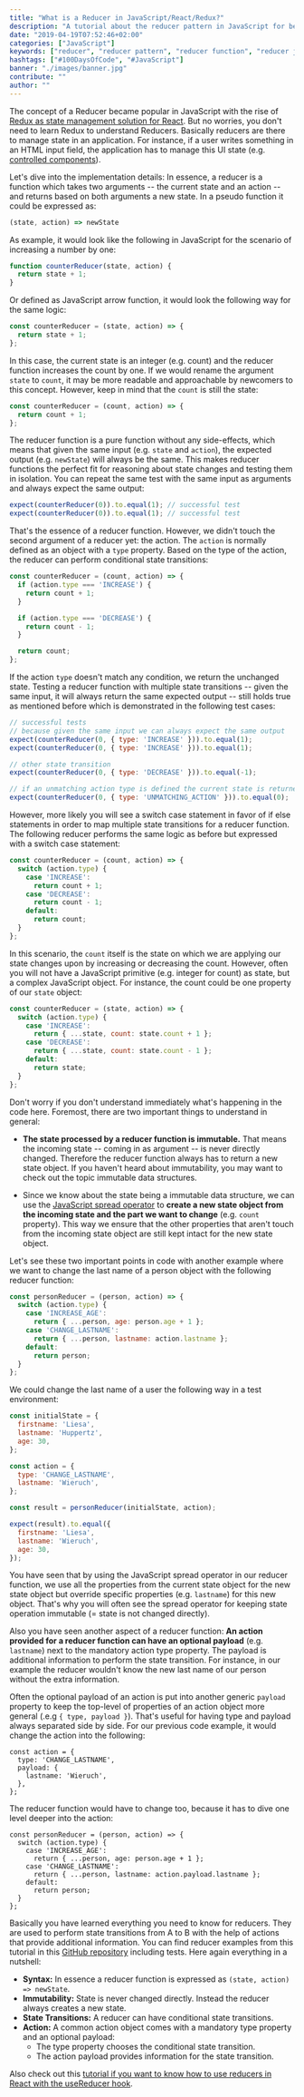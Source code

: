 ```yaml
---
title: "What is a Reducer in JavaScript/React/Redux?"
description: "A tutorial about the reducer pattern in JavaScript for beginners  ..to manage state transition with functions ..."
date: "2019-04-19T07:52:46+02:00"
categories: ["JavaScript"]
keywords: ["reducer", "reducer pattern", "reducer function", "reducer javascript"]
hashtags: ["#100DaysOfCode", "#JavaScript"]
banner: "./images/banner.jpg"
contribute: ""
author: ""
---
```


<Sponsorship />

The concept of a Reducer became popular in JavaScript with the rise of [Redux as state management solution for React](/react-redux-tutorial/). But no worries, you don't need to learn Redux to understand Reducers. Basically reducers are there to manage state in an application. For instance, if a user writes something in an HTML input field, the application has to manage this UI state (e.g. [controlled components](/react-controlled-components/)).

Let's dive into the implementation details: In essence, a reducer is a function which takes two arguments -- the current state and an action -- and returns based on both arguments a new state. In a pseudo function it could be expressed as:

```javascript
(state, action) => newState
```

As example, it would look like the following in JavaScript for the scenario of increasing a number by one:

```javascript
function counterReducer(state, action) {
  return state + 1;
}
```

Or defined as JavaScript arrow function, it would look the following way for the same logic:

```javascript
const counterReducer = (state, action) => {
  return state + 1;
};
```

In this case, the current state is an integer (e.g. count) and the reducer function increases the count by one. If we would rename the argument `state` to `count`, it may be more readable and approachable by newcomers to this concept. However, keep in mind that the `count` is still the state:

```javascript
const counterReducer = (count, action) => {
  return count + 1;
};
```

The reducer function is a pure function without any side-effects, which means that given the same input (e.g. `state` and `action`), the expected output (e.g. `newState`) will always be the same. This makes reducer functions the perfect fit for reasoning about state changes and testing them in isolation. You can repeat the same test with the same input as arguments and always expect the same output:

```javascript
expect(counterReducer(0)).to.equal(1); // successful test
expect(counterReducer(0)).to.equal(1); // successful test
```

That's the essence of a reducer function. However, we didn't touch the second argument of a reducer yet: the action. The `action` is normally defined as an object with a `type` property. Based on the type of the action, the reducer can perform conditional state transitions:

```javascript
const counterReducer = (count, action) => {
  if (action.type === 'INCREASE') {
    return count + 1;
  }

  if (action.type === 'DECREASE') {
    return count - 1;
  }

  return count;
};
```

If the action `type` doesn't match any condition, we return the unchanged state. Testing a reducer function with multiple state transitions -- given the same input, it will always return the same expected output -- still holds true as mentioned before which is demonstrated in the following test cases:

```javascript
// successful tests
// because given the same input we can always expect the same output
expect(counterReducer(0, { type: 'INCREASE' })).to.equal(1);
expect(counterReducer(0, { type: 'INCREASE' })).to.equal(1);

// other state transition
expect(counterReducer(0, { type: 'DECREASE' })).to.equal(-1);

// if an unmatching action type is defined the current state is returned
expect(counterReducer(0, { type: 'UNMATCHING_ACTION' })).to.equal(0);
```

However, more likely you will see a switch case statement in favor of if else statements in order to map multiple state transitions for a reducer function. The following reducer performs the same logic as before but expressed with a switch case statement:

```javascript
const counterReducer = (count, action) => {
  switch (action.type) {
    case 'INCREASE':
      return count + 1;
    case 'DECREASE':
      return count - 1;
    default:
      return count;
  }
};
```

In this scenario, the `count` itself is the state on which we are applying our state changes upon by increasing or decreasing the count. However, often you will not have a JavaScript primitive (e.g. integer for count) as state, but a complex JavaScript object. For instance, the count could be one property of our `state` object:

```javascript
const counterReducer = (state, action) => {
  switch (action.type) {
    case 'INCREASE':
      return { ...state, count: state.count + 1 };
    case 'DECREASE':
      return { ...state, count: state.count - 1 };
    default:
      return state;
  }
};
```

Don't worry if you don't understand immediately what's happening in the code here. Foremost, there are two important things to understand in general:

* **The state processed by a reducer function is immutable.** That means the incoming state -- coming in as argument -- is never directly changed. Therefore the reducer function always has to return a new state object. If you haven't heard about immutability, you may want to check out the topic immutable data structures.

* Since we know about the state being a immutable data structure, we can use the [JavaScript spread operator](https://developer.mozilla.org/en-US/docs/Web/JavaScript/Reference/Operators/Spread_syntax) to **create a new state object from the incoming state and the part we want to change** (e.g. `count` property). This way we ensure that the other properties that aren't touch from the incoming state object are still kept intact for the new state object.

Let's see these two important points in code with another example where we want to change the last name of a person object with the following reducer function:

```javascript
const personReducer = (person, action) => {
  switch (action.type) {
    case 'INCREASE_AGE':
      return { ...person, age: person.age + 1 };
    case 'CHANGE_LASTNAME':
      return { ...person, lastname: action.lastname };
    default:
      return person;
  }
};
```

We could change the last name of a user the following way in a test environment:

```javascript
const initialState = {
  firstname: 'Liesa',
  lastname: 'Huppertz',
  age: 30,
};

const action = {
  type: 'CHANGE_LASTNAME',
  lastname: 'Wieruch',
};

const result = personReducer(initialState, action);

expect(result).to.equal({
  firstname: 'Liesa',
  lastname: 'Wieruch',
  age: 30,
});
```

You have seen that by using the JavaScript spread operator in our reducer function, we use all the properties from the current state object for the new state object but override specific properties (e.g. `lastname`) for this new object. That's why you will often see the spread operator for keeping state operation immutable (= state is not changed directly).

Also you have seen another aspect of a reducer function: **An action provided for a reducer function can have an optional payload** (e.g. `lastname`) next to the mandatory action type property. The payload is additional information to perform the state transition. For instance, in our example the reducer wouldn't know the new last name of our person without the extra information.

Often the optional payload of an action is put into another generic `payload` property to keep the top-level of properties of an action object more general (.e.g `{ type, payload }`). That's useful for having type and payload always separated side by side. For our previous code example, it would change the action into the following:

```javascript{3,4,5}
const action = {
  type: 'CHANGE_LASTNAME',
  payload: {
    lastname: 'Wieruch',
  },
};
```

The reducer function would have to change too, because it has to dive one level deeper into the action:

```javascript{6}
const personReducer = (person, action) => {
  switch (action.type) {
    case 'INCREASE_AGE':
      return { ...person, age: person.age + 1 };
    case 'CHANGE_LASTNAME':
      return { ...person, lastname: action.payload.lastname };
    default:
      return person;
  }
};
```

Basically you have learned everything you need to know for reducers. They are used to perform state transitions from A to B with the help of actions that provide additional information. You can find reducer examples from this tutorial in this [GitHub repository](https://github.com/rwieruch/javascript-reducer) including tests. Here again everything in a nutshell:

* **Syntax:** In essence a reducer function is expressed as `(state, action) => newState`.
* **Immutability:** State is never changed directly. Instead the reducer always creates a new state.
* **State Transitions:** A reducer can have conditional state transitions.
* **Action:** A common action object comes with a mandatory type property and an optional payload:
  * The type property chooses the conditional state transition.
  * The action payload provides information for the state transition.

Also check out this [tutorial if you want to know how to use reducers in React with the useReducer hook](/react-usereducer-hook).
